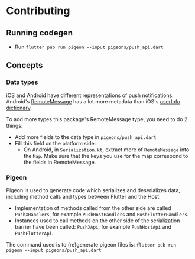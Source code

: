 # Contributing

## Running codegen
- Run `flutter pub run pigeon --input pigeons/push_api.dart`

## Concepts

### Data types

iOS and Android have different representations of push notifications. 
Android's [RemoteMessage](https://firebase.google.com/docs/reference/android/com/google/firebase/messaging/RemoteMessage) 
has a lot more metadata than iOS's [userInfo dictionary](https://developer.apple.com/documentation/uikit/uiapplicationdelegate/1623013-application).

To add more types this package's RemoteMessage type, you need to do 2 things:
- Add more fields to the data type in `pigeons/push_api.dart`
- Fill this field on the platform side:
    - On Android, in `Serialization.kt`, extract more of `RemoteMessage` into the `Map`. Make sure that the keys you use for the map correspond to the fields in RemoteMessage.

### Pigeon

Pigeon is used to generate code which serializes and deserializes data, including method calls and types between Flutter and the Host.
- Implementation of methods called from the other side are called `PushXHandlers`, for example `PushHostHandlers` and `PushFlutterHandlers`.
- Instances used to call methods on the other side of the serialization barrier have been called: `PushXApi`, for example `PushHostApi` and `PushFlutterApi`.

The command used is to (re)generate pigeon files is: `flutter pub run pigeon --input pigeons/push_api.dart` 
